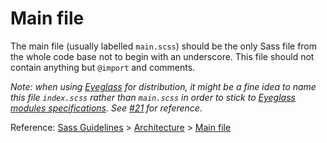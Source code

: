 # Main file

The main file (usually labelled `main.scss`) should be the only Sass file from the whole code base not to begin with an underscore. This file should not contain anything but `@import` and comments.

*Note: when using [Eyeglass](https://github.com/sass-eyeglass/eyeglass) for distribution, it might be a fine idea to name this file `index.scss` rather than `main.scss` in order to stick to [Eyeglass modules specifications](https://github.com/sass-eyeglass/eyeglass#writing-an-eyeglass-module-with-sass-files). See [#21](https://github.com/KittyGiraudel/sass-boilerplate/issues/21) for reference.*

Reference: [Sass Guidelines](https://sass-guidelin.es/) > [Architecture](https://sass-guidelin.es/#architecture) > [Main file](https://sass-guidelin.es/#main-file)
